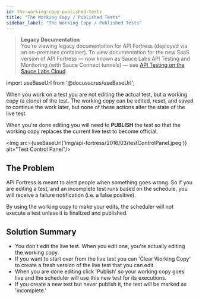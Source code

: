 ```yaml
---
id: the-working-copy-published-tests
title: "The Working Copy / Published Tests"
sidebar_label: "The Working Copy / Published Tests"
---
```


>**Legacy Documentation**<br/>You're viewing legacy documentation for API Fortress (deployed via an on-premises container). To view documentation for the new SaaS version of API Fortress &#8212; now known as Sauce Labs API Testing and Monitoring (with Sauce Connect tunnels) &#8212; see [API Testing on the Sauce Labs Cloud](/api-testing/).

import useBaseUrl from '@docusaurus/useBaseUrl';

When you work on a test you are not editing the actual test, but a working copy (a clone) of the test. The working copy can be edited, reset, and saved to continue the work later, but none of these actions alter the state of the live test.

When you're done editing you will need to **PUBLISH** the test so that the working copy replaces the current live test to become official.

<img src={useBaseUrl('img/api-fortress/2016/03/testControlPanel.jpeg')} alt="Test Control Panel"/>

## The Problem

API Fortress is meant to alert people when something goes wrong. So if you are editing a test, and an incomplete test runs based on the schedule, you will receive a failure notification (i.e. a false positive).

By using the working copy to make your edits, the scheduler will not execute a test unless it is finalized and published.

## Solution Summary

- You don't edit the live test. When you edit one, you're actually editing the working copy.
- If you want to start over from the live test you can 'Clear Working Copy' to create a fresh version of the live test that you can edit.
- When you are done editing click 'Publish' so your working copy goes live and the scheduler will use this new test for its executions.
- If you create a new test but never publish it, the test will be marked as 'incomplete.'
